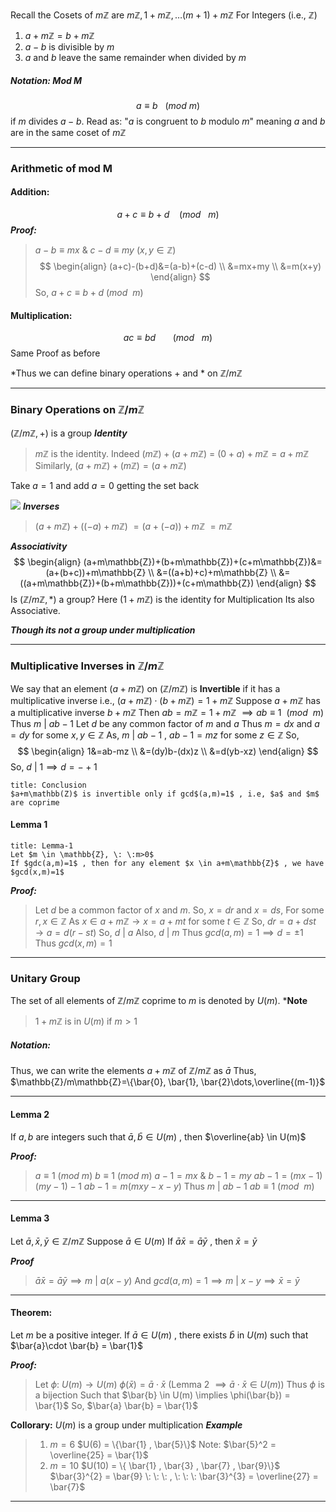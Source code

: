 Recall the Cosets of $m\mathbb{Z}$ are $m\mathbb{Z}, 1+m\mathbb{Z} , \dots (m+1)+m\mathbb{Z}$
For Integers (i.e., $\mathbb{Z}$)
1. $a+m\mathbb{Z} = b+m\mathbb{Z}$
2. $a-b$ is divisible by $m$
3. $a$ and $b$ leave the same remainder when divided by $m$

##### Notation: Mod M
$$a \equiv b \: \: \:(mod \: m )$$
if $m$ divides $a-b$.
Read as: "$a$ is congruent to $b$ modulo $m$"
meaning $a$ and $b$ are in the same coset of $m\mathbb{Z}$

-------------------------------------
### Arithmetic of mod M

#### Addition:
$$a+c\equiv b+d \: \: \: \: (mod \: \: \: m)$$
***Proof:***

>	$a-b\equiv mx$    &    $c-d \equiv my$ 
>	($x,y \in \mathbb{Z}$)
$$
\begin{align}
(a+c)-(b+d)&=(a-b)+(c-d) \\
&=mx+my \\
&=m(x+y)
\end{align}
$$
>So, $a+c \equiv b+d$  $(mod \: \: m)$

#### Multiplication:
$$
ac \equiv bd \:\:\:\:\:\:\:(mod \: \: \: m)
$$
Same Proof as before

*Thus we can define binary operations + and * on $\mathbb{Z}/m\mathbb{Z}$

-----------------------------
### Binary Operations on $\mathbb{Z}/m\mathbb{Z}$

$(\mathbb{Z}/m\mathbb{Z}, +)$ is a group
***Identity***
   >$m\mathbb{Z}$ is the identity. Indeed 
   >$(m\mathbb{Z})+(a+m\mathbb{Z})$ = $(0+a)+m\mathbb{Z} = a+m\mathbb{Z}$
   >Similarly,
   >	$(a+m\mathbb{Z})+(m\mathbb{Z})= (a+m\mathbb{Z})$

Take $a=1$ and add $a=0$ getting the set back

![](https://i.imgur.com/PUXd7GK.png)
***Inverses***
>$(a+m\mathbb{Z})+((-a)+m\mathbb{Z})$
>$=(a+(-a))+m\mathbb{Z}$
>$=m\mathbb{Z}$

***Associativity***
$$
\begin{align}
(a+m\mathbb{Z})+(b+m\mathbb{Z})+(c+m\mathbb{Z})&=(a+(b+c))+m\mathbb{Z} \\
&=((a+b)+c)+m\mathbb{Z} \\
&=((a+m\mathbb{Z})+(b+m\mathbb{Z}))+(c+m\mathbb{Z})
\end{align}
$$
Is $(\mathbb{Z}/m\mathbb{Z},*)$ a group?
Here
$(1+m\mathbb{Z})$ is the identity for Multiplication
Its also Associative.

***Though its not a group under multiplication***

-------------------------------------------------

### Multiplicative Inverses in $\mathbb{Z}/m\mathbb{Z}$

We say that an element $(a+m\mathbb{Z})$ on $(\mathbb{Z}/m\mathbb{Z})$ is **Invertible** if it has a multiplicative inverse 
i.e.,
	$(a+m\mathbb{Z})\cdot(b+m\mathbb{Z})=1+m \mathbb{Z}$
Suppose $a+m\mathbb{Z}$ has a multiplicative inverse $b+m\mathbb{Z}$
Then
	$ab=m\mathbb{Z}=1+m\mathbb{Z}$
	$\implies ab\equiv 1 \: \: (mod \: \: m)$
Thus $m \: |  \: ab-1$
Let $d$ be any common factor of $m$ and $a$
Thus $m=dx$ and $a=dy$  for some $x,y \in \mathbb{Z}$
As,
	$m \: | \: ab-1$   ,   $ab-1=mz$   for some $z \in \mathbb{Z}$
So,
$$
\begin{align}
1&=ab-mz \\
&=(dy)b-(dx)z \\
&=d(yb-xz)
\end{align}
$$
So, $d \: | \: 1 \implies d=-+1$

```ad-note
title: Conclusion
$a+m\mathbb(Z)$ is invertible only if gcd$(a,m)=1$ , i.e, $a$ and $m$ are coprime
```
#### Lemma 1

```ad-note
title: Lemma-1
Let $m \in \mathbb{Z}, \: \:m>0$
If $gdc(a,m)=1$ , then for any element $x \in a+m\mathbb{Z}$ , we have $gcd(x,m)=1$
```

***Proof:***

> Let $d$ be a common factor of $x$ and $m$. So, $x=dr$ and $x=ds$, For some $r,x \in \mathbb{Z}$
> As $x \in a+m\mathbb{Z} \rightarrow x=a+mt$   for some $t\in\mathbb{Z}$
> So, $dr=a+dst \rightarrow a=d(r-st)$
> So, $d\:|\:a$ 
> Also, $d\:|\:m$
> Thus $gcd(a,m)=1 \implies d=\pm 1$ 
> Thus $gcd(x,m)=1$

----------------------------------------
### Unitary Group

The set of all elements of $\mathbb{Z}/m\mathbb{Z}$  coprime to $m$ is denoted by $U(m)$.
***Note**
> $1+m\mathbb{Z}$ is in $U(m)$ if $m>1$

##### Notation:
Thus, we can write the elements $a+m\mathbb{Z}$ of $\mathbb{Z}/m\mathbb{Z}$ as $\bar{a}$ 
Thus,
$\mathbb{Z}/m\mathbb{Z}=\{\bar{0}, \bar{1}, \bar{2}\dots,\overline{(m-1)}$

---------------------------

#### Lemma 2
If $a,b$ are integers such that $\bar{a}, \bar{b} \in U(m)$  , then $\overline{ab} \in U(m)$

***Proof:***
> $a\equiv 1 \: (mod \: m )$
> $b \equiv 1 \: (mod \: m)$
> $a-1=mx$    &    $b-1=my$
> $ab-1=(mx-1)(my-1)-1$
> $ab-1=m(mxy-x-y)$
> Thus
> $m \: | \: ab-1$
> $ab \equiv 1 \: (mod \: \: m)$

----------------------------------

#### Lemma 3
Let $\bar{a},\bar{x},\bar{y} \in \mathbb{Z}/m\mathbb{Z}$
Suppose  $\bar{a}\in U(m)$
If $\bar{a}\bar{x}=\bar{a}\bar{y}$ , then  $\bar{x}=\bar{y}$

***Proof***

>  $\bar{a}\bar{x}=\bar{a}\bar{y} \implies m \: | \: a(x-y)$
>  And $gcd(a,m)=1 \implies m \: | \: x-y \implies \bar{x}=\bar{y}$

-------------------------------
#### Theorem:

Let $m$ be a positive integer. If $\bar{a} \in U(m)$ , there exists $\bar{b}$ in $U(m)$ such that $\bar{a}\cdot  \bar{b} = \bar{1}$

***Proof:***

> Let $\phi: \: U(m) \rightarrow U(m)$
> $\phi(\bar{x}) = \bar{a}\cdot  \bar{x}$                  (Lemma 2 $\implies  \bar{a}\cdot  \bar{x} \in U(m)$)
> Thus $\phi$ is a bijection
> Such that $\bar{b} \in U(m) \implies \phi(\bar{b}) = \bar{1}$
> So, $\bar{a}  \bar{b} = \bar{1}$

**Collorary:** $U(m)$ is a group under multiplication
***Example***

>1. $m=6$
>   $U(6) = \{\bar{1} , \bar{5}\}$
>   Note: $\bar{5}^2 = \overline{25} = \bar{1}$
> 2. $m=10$
>    $U(10) = \{ \bar{1} , \bar{3} , \bar{7} , \bar{9}\}$
>    $\bar{3}^{2} = \bar{9} \: \: \: , \: \: \: \bar{3}^{3} = \overline{27} = \bar{7}$
--------------------------------------------
